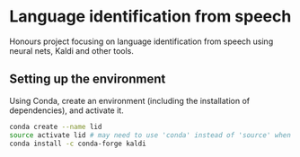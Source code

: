 # Language identification from speech
Honours project focusing on language identification from speech using neural nets, Kaldi and other tools.

## Setting up the environment
Using Conda, create an environment (including the installation of dependencies), and activate it.
```bash
conda create --name lid
source activate lid # may need to use 'conda' instead of 'source' when not on Dice
conda install -c conda-forge kaldi 
```
